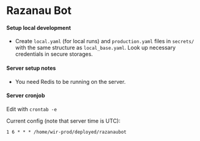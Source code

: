 # Razanau Bot

#### Setup local development

* Create `local.yaml` (for local runs) and `production.yaml` files in `secrets/`
with the same structure as `local_base.yaml`. Look up necessary credentials in secure storages.

#### Server setup notes

* You need Redis to be running on the server.

#### Server cronjob

Edit with `crontab -e`

Current config (note that server time is UTC):

```
1 6 * * * /home/wir-prod/deployed/razanaubot
```
